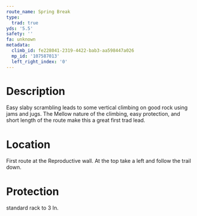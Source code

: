 ```yaml
---
route_name: Spring Break
type:
  trad: true
yds: '5.5'
safety: ''
fa: unknown
metadata:
  climb_id: fe228041-2319-4422-bab3-aa598447a026
  mp_id: '107587013'
  left_right_index: '0'
---
```

# Description
Easy slaby scrambling leads to some vertical climbing on good rock using jams and jugs.  The Mellow nature of the climbing, easy protection, and short length of the route make this a great first trad lead.

# Location
First route at the Reproductive wall.  At the top take a left and follow the trail down.

# Protection
standard rack to 3 In.
